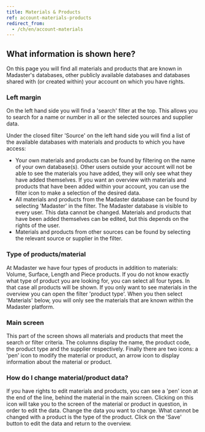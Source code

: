 ```yaml
---
title: Materials & Products
ref: account-materials-products
redirect_from:
  - /ch/en/account-materials
---
```


## What information is shown here?
On this page you will find all materials and products that are known in Madaster's databases, other publicly available databases and databases shared with (or created within) your account on which you have rights.

### Left margin
On the left hand side you will find a 'search' filter at the top. This allows you to search for a name or number in all or the selected sources and supplier data.

Under the closed filter 'Source' on the left hand side you will find a list of the available databases with materials and products to which you have access:

- Your own materials and products can be found by filtering on the name of your own database(s). Other users outside your account will not be able to see the materials you have added, they will only see what they have added themselves. If you want an overview with materials and products that have been added within your account, you can use the filter icon to make a selection of the desired data.
- All materials and products from the Madaster database can be found by selecting 'Madaster' in the filter. The Madaster database is visible to every user. This data cannot be changed. Materials and products that have been added themselves can be edited, but this depends on the rights of the user.
- Materials and products from other sources can be found by selecting the relevant source or supplier in the filter.

### Type of products/material
At Madaster we have four types of products in addition to materials: Volume, Surface, Length and Piece products. If you do not know exactly what type of product you are looking for, you can select all four types. In that case all products will be shown. If you only want to see materials in the overview you can open the filter 'product type'. When you then select 'Materials' below, you will only see the materials that are known within the Madaster platform.

### Main screen
This part of the screen shows all materials and products that meet the search or filter criteria. The columns display the name, the product code, the product type and the supplier respectively. Finally there are two icons: a 'pen' icon to modify the material or product, an arrow icon to display information about the material or product.

### How do I change material/product data?
If you have rights to edit materials and products, you can see a 'pen' icon at the end of the line, behind the material in the main screen. Clicking on this icon will take you to the screen of the material or product in question, in order to edit the data. Change the data you want to change. What cannot be changed with a product is the type of the product. Click on the 'Save' button to edit the data and return to the overview.
